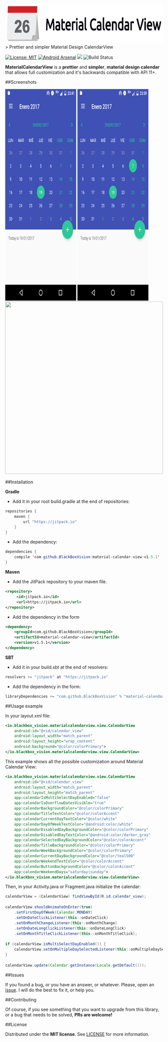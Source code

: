 <img src="https://raw.githubusercontent.com/BlackBoxVision/material-calendar-view/master/art/logo.png" width="720px" height="125px">
> Prettier and simpler Material Design CalendarView

[![License: MIT](https://img.shields.io/badge/License-MIT-brightgreen.svg)](https://opensource.org/licenses/MIT) [![Android Arsenal](https://img.shields.io/badge/Android%20Arsenal-Material%20Calendar%20View-brightgreen.svg?style=flat)](http://android-arsenal.com/details/1/2715) [![](https://jitpack.io/v/BlackBoxVision/material-calendar-view.svg)](https://jitpack.io/#BlackBoxVision/material-calendar-view) ![Build Status](https://travis-ci.org/BlackBoxVision/material-calendar-view.svg?branch=master) 

**MaterialCalendarView** is a **prettier** and **simpler**, **material design calendar** that allows full customization and it's backwards compatible with API 11+.

##Screenshots

<div style="align:center; display:inline-block; width:100%;">
	<img src="https://raw.githubusercontent.com/BlackBoxVision/material-calendar-view/master/art/newer.png" height="675" width="45%">
	<img src="https://raw.githubusercontent.com/BlackBoxVision/material-calendar-view/master/art/other.png" height="675" width="45%">
</div>

<img src="https://i.imgur.com/ViolZD2.gif" height="550" width="100%" style="align: center;">

##Installation

**Gradle**

- Add it in your root build.gradle at the end of repositories:

```java
repositories {
	maven { 
	    url "https://jitpack.io"
	}
}
```

- Add the dependency:

```java
dependencies {
    compile 'com.github.BlackBoxVision:material-calendar-view:v1.5.1'
}
```
**Maven**

- Add the JitPack repository to your maven file. 

```xml
<repository>
     <id>jitpack.io</id>
     <url>https://jitpack.io</url>
</repository>
```
- Add the dependency in the form

```xml
<dependency>
    <groupId>com.github.BlackBoxVision</groupId>
    <artifactId>material-calendar-view</artifactId>
    <version>v1.5.1</version>
</dependency>
```
**SBT**

- Add it in your build.sbt at the end of resolvers:

```java
resolvers += "jitpack" at "https://jitpack.io"
```

- Add the dependency in the form:

```java
libraryDependencies += "com.github.BlackBoxVision" % "material-calendar-view" % "v1.5.1"	
```

##Usage example

In your layout.xml file:

```xml
<io.blackbox_vision.materialcalendarview.view.CalendarView
	android:id="@+id/calendar_view"
	android:layout_width="match_parent"
	android:layout_height="wrap_content"
	android:background="@color/colorPrimary">
</io.blackbox_vision.materialcalendarview.view.CalendarView>
```

This example shows all the possible customization around Material Calendar View:

```xml
<io.blackbox_vision.materialcalendarview.view.CalendarView
	android:id="@+id/calendar_view"
	android:layout_width="match_parent"
	android:layout_height="match_parent"
	app:calendarIsMultiSelectDayEnabled="false"
	app:calendarIsOverflowDatesVisible="true"
	app:calendarBackgroundColor="@color/colorPrimary"
	app:calendarTitleTextColor="@color/colorAccent"
	app:calendarCurrentDayTextColor="@color/white"
	app:calendarDayOfWeekTextColor="@android:color/white"
	app:calendarDisabledDayBackgroundColor="@color/colorPrimary"
	app:calendarDisabledDayTextColor="@android:color/darker_gray"
	app:calendarSelectedDayBackgroundColor="@color/colorAccent"
	app:calendarTitleBackgroundColor="@color/colorPrimary"
	app:calendarWeekBackgroundColor="@color/colorPrimary"
	app:calendarCurrentDayBackgroundColor="@color/teal500"
	app:calendarWeekendTextColor="@color/colorAccent"
	app:calendarButtonBackgroundColor="@color/colorAccent"
	app:calendarWeekendDays="saturday|sunday">
</io.blackbox_vision.materialcalendarview.view.CalendarView>
```
Then, in your Activity.java or Fragment.java initialize the calendar: 

```java
calendarView = (CalendarView) findViewById(R.id.calendar_view);

calendarView.shouldAnimateOnEnter(true)
	.setFirstDayOfWeek(Calendar.MONDAY)	
	.setOnDateClickListener(this::onDateClick)
	.setOnMonthChangeListener(this::onMonthChange)
	.setOnDateLongClickListener(this::onDateLongClick)
	.setOnMonthTitleClickListener(this::onMonthTitleClick);

if (calendarView.isMultiSelectDayEnabled()) {
	calendarView.setOnMultipleDaySelectedListener(this::onMultipleDaySelected);
}

calendarView.update(Calendar.getInstance(Locale.getDefault()));
```

##Issues

If you found a bug, or you have an answer, or whatever. Please, open an [issue](https://github.com/BlackBoxVision/material-calendar-view/issues). I will do the best to fix it, or help you.

##Contributing

Of course, if you see something that you want to upgrade from this library, or a bug that needs to be solved, **PRs are welcome!**

##License

Distributed under the **MIT license**. See [LICENSE](https://github.com/BlackBoxVision/material-calendar-view/blob/master/LICENSE) for more information.

